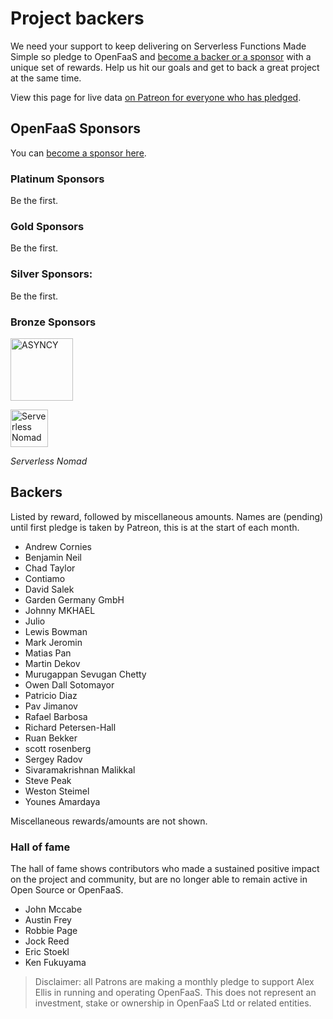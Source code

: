 # Project backers

We need your support to keep delivering on Serverless Functions Made Simple so pledge to OpenFaaS and [become a backer or a sponsor](https://www.patreon.com/alexellis) with a unique set of rewards. Help us hit our goals and get to back a great project at the same time.

View this page for live data [on Patreon for everyone who has pledged](https://www.patreon.com/alexellis).

## OpenFaaS Sponsors

You can [become a sponsor here](https://www.patreon.com/alexellis).

### Platinum Sponsors

Be the first.

### Gold Sponsors

Be the first.

### Silver Sponsors:

Be the first.

### Bronze Sponsors

<a href="https://asyncy.com"><img alt="ASYNCY" src="https://www.openfaas.com/images/sponsors/asyncy.png" width="100px" /></a>


<a href="https://www.serverlessnomad.com"><img alt="Serverless Nomad" src="https://www.openfaas.com/images/sponsors/serverlessnomad.png" width="60px" /></a>

*Serverless Nomad*

<!---
Pending start in April 2019 with first sponsorship payment:

* [Garden.io](https://garden.io)
* [Contiamo](https://www.contiamo.com)

-->

## Backers

Listed by reward, followed by miscellaneous amounts. Names are (pending) until first pledge is taken by Patreon, this is at the start of each month.

* Andrew Cornies
* Benjamin Neil
* Chad Taylor
* Contiamo
* David Salek
* Garden Germany GmbH
* Johnny MKHAEL 
* Julio
* Lewis Bowman
* Mark Jeromin
* Matias Pan
* Martin Dekov
* Murugappan Sevugan Chetty
* Owen Dall Sotomayor
* Patricio Diaz
* Pav Jimanov
* Rafael Barbosa
* Richard Petersen-Hall
* Ruan Bekker
* scott rosenberg
* Sergey Radov
* Sivaramakrishnan Malikkal
* Steve Peak
* Weston Steimel
* Younes Amardaya

Miscellaneous rewards/amounts are not shown.

### Hall of fame

The hall of fame shows contributors who made a sustained positive impact on the project and community, but are no longer able to remain active in Open Source or OpenFaaS.

* John Mccabe
* Austin Frey
* Robbie Page
* Jock Reed
* Eric Stoekl
* Ken Fukuyama

> Disclaimer: all Patrons are making a monthly pledge to support Alex Ellis in running and operating OpenFaaS. This does not represent an investment, stake or ownership in OpenFaaS Ltd or related entities.
